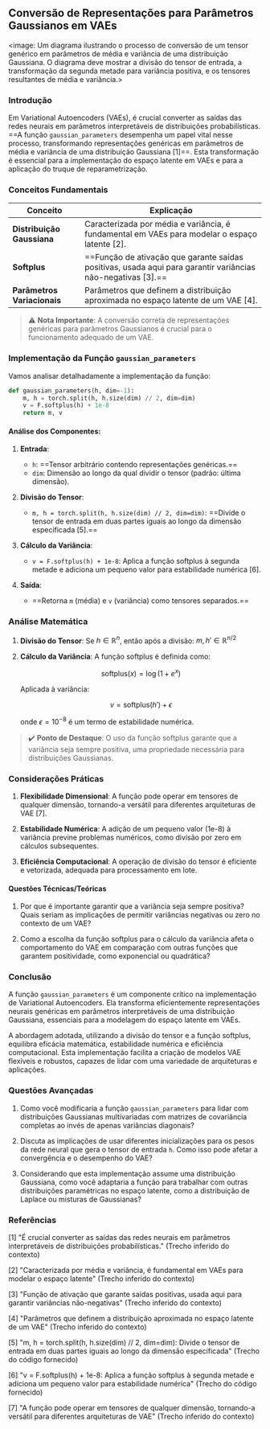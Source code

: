 ## Conversão de Representações para Parâmetros Gaussianos em VAEs

<image: Um diagrama ilustrando o processo de conversão de um tensor genérico em parâmetros de média e variância de uma distribuição Gaussiana. O diagrama deve mostrar a divisão do tensor de entrada, a transformação da segunda metade para variância positiva, e os tensores resultantes de média e variância.>

### Introdução

Em Variational Autoencoders (VAEs), é crucial converter as saídas das redes neurais em parâmetros interpretáveis de distribuições probabilísticas. ==A função `gaussian_parameters` desempenha um papel vital nesse processo, transformando representações genéricas em parâmetros de média e variância de uma distribuição Gaussiana [1]==. Esta transformação é essencial para a implementação do espaço latente em VAEs e para a aplicação do truque de reparametrização.

### Conceitos Fundamentais

| Conceito                    | Explicação                                                   |
| --------------------------- | ------------------------------------------------------------ |
| **Distribuição Gaussiana**  | Caracterizada por média e variância, é fundamental em VAEs para modelar o espaço latente [2]. |
| **Softplus**                | ==Função de ativação que garante saídas positivas, usada aqui para garantir variâncias não-negativas [3].== |
| **Parâmetros Variacionais** | Parâmetros que definem a distribuição aproximada no espaço latente de um VAE [4]. |

> ⚠️ **Nota Importante**: A conversão correta de representações genéricas para parâmetros Gaussianos é crucial para o funcionamento adequado de um VAE.

### Implementação da Função `gaussian_parameters`

Vamos analisar detalhadamente a implementação da função:

```python
def gaussian_parameters(h, dim=-1):
    m, h = torch.split(h, h.size(dim) // 2, dim=dim)
    v = F.softplus(h) + 1e-8
    return m, v
```

#### Análise dos Componentes:

1. **Entrada**:
   - `h`: ==Tensor arbitrário contendo representações genéricas.==
   - `dim`: Dimensão ao longo da qual dividir o tensor (padrão: última dimensão).

2. **Divisão do Tensor**:
   - `m, h = torch.split(h, h.size(dim) // 2, dim=dim)`: ==Divide o tensor de entrada em duas partes iguais ao longo da dimensão especificada [5].==

3. **Cálculo da Variância**:
   - `v = F.softplus(h) + 1e-8`: Aplica a função softplus à segunda metade e adiciona um pequeno valor para estabilidade numérica [6].

4. **Saída**:
   - ==Retorna `m` (média) e `v` (variância) como tensores separados.==

### Análise Matemática

1. **Divisão do Tensor**:
   Se $h \in \mathbb{R}^{n}$, então após a divisão:
   $m, h' \in \mathbb{R}^{n/2}$

2. **Cálculo da Variância**:
   A função softplus é definida como:
   
   $$\text{softplus}(x) = \log(1 + e^x)$$
   
   Aplicada à variância:
   
   $$v = \text{softplus}(h') + \epsilon$$
   
   onde $\epsilon = 10^{-8}$ é um termo de estabilidade numérica.

> ✔️ **Ponto de Destaque**: O uso da função softplus garante que a variância seja sempre positiva, uma propriedade necessária para distribuições Gaussianas.

### Considerações Práticas

1. **Flexibilidade Dimensional**: A função pode operar em tensores de qualquer dimensão, tornando-a versátil para diferentes arquiteturas de VAE [7].

2. **Estabilidade Numérica**: A adição de um pequeno valor (1e-8) à variância previne problemas numéricos, como divisão por zero em cálculos subsequentes.

3. **Eficiência Computacional**: A operação de divisão do tensor é eficiente e vetorizada, adequada para processamento em lote.

#### Questões Técnicas/Teóricas

1. Por que é importante garantir que a variância seja sempre positiva? Quais seriam as implicações de permitir variâncias negativas ou zero no contexto de um VAE?

2. Como a escolha da função softplus para o cálculo da variância afeta o comportamento do VAE em comparação com outras funções que garantem positividade, como exponencial ou quadrática?

### Conclusão

A função `gaussian_parameters` é um componente crítico na implementação de Variational Autoencoders. Ela transforma eficientemente representações neurais genéricas em parâmetros interpretáveis de uma distribuição Gaussiana, essenciais para a modelagem do espaço latente em VAEs.

A abordagem adotada, utilizando a divisão do tensor e a função softplus, equilibra eficácia matemática, estabilidade numérica e eficiência computacional. Esta implementação facilita a criação de modelos VAE flexíveis e robustos, capazes de lidar com uma variedade de arquiteturas e aplicações.

### Questões Avançadas

1. Como você modificaria a função `gaussian_parameters` para lidar com distribuições Gaussianas multivariadas com matrizes de covariância completas ao invés de apenas variâncias diagonais?

2. Discuta as implicações de usar diferentes inicializações para os pesos da rede neural que gera o tensor de entrada `h`. Como isso pode afetar a convergência e o desempenho do VAE?

3. Considerando que esta implementação assume uma distribuição Gaussiana, como você adaptaria a função para trabalhar com outras distribuições paramétricas no espaço latente, como a distribuição de Laplace ou misturas de Gaussianas?

### Referências

[1] "É crucial converter as saídas das redes neurais em parâmetros interpretáveis de distribuições probabilísticas." (Trecho inferido do contexto)

[2] "Caracterizada por média e variância, é fundamental em VAEs para modelar o espaço latente" (Trecho inferido do contexto)

[3] "Função de ativação que garante saídas positivas, usada aqui para garantir variâncias não-negativas" (Trecho inferido do contexto)

[4] "Parâmetros que definem a distribuição aproximada no espaço latente de um VAE" (Trecho inferido do contexto)

[5] "m, h = torch.split(h, h.size(dim) // 2, dim=dim): Divide o tensor de entrada em duas partes iguais ao longo da dimensão especificada" (Trecho do código fornecido)

[6] "v = F.softplus(h) + 1e-8: Aplica a função softplus à segunda metade e adiciona um pequeno valor para estabilidade numérica" (Trecho do código fornecido)

[7] "A função pode operar em tensores de qualquer dimensão, tornando-a versátil para diferentes arquiteturas de VAE" (Trecho inferido do contexto)